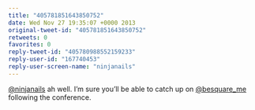 ```yaml
---
title: "405781851643850752"
date: Wed Nov 27 19:35:07 +0000 2013
original-tweet-id: "405781851643850752"
retweets: 0
favorites: 0
reply-tweet-id: "405780988552159233"
reply-user-id: "167740453"
reply-user-screen-name: "ninjanails"
---
```

<a href="https://twitter.com/ninjanails">@ninjanails</a> ah well. I’m sure you’ll be able to catch up on <a href="https://twitter.com/besquare_me">@besquare_me</a>  following the conference.
